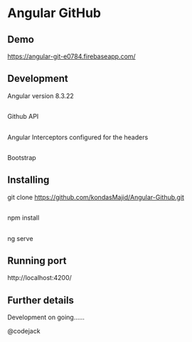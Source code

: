 # Angular GitHub


## Demo 
https://angular-git-e0784.firebaseapp.com/


## Development 
Angular version 8.3.22 
## 
Github API
## 
Angular Interceptors configured for the headers
## 
Bootstrap

## Installing
git clone  https://github.com/kondasMajid/Angular-Github.git
## 
npm install
## 
ng serve

## Running port

http://localhost:4200/


## Further details

Development on going......


@codejack
